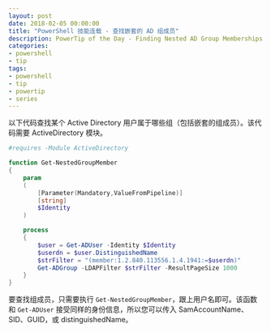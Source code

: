 ```yaml
---
layout: post
date: 2018-02-05 00:00:00
title: "PowerShell 技能连载 - 查找嵌套的 AD 组成员"
description: PowerTip of the Day - Finding Nested AD Group Memberships
categories:
- powershell
- tip
tags:
- powershell
- tip
- powertip
- series
---
```

以下代码查找某个 Active Directory 用户属于哪些组（包括嵌套的组成员）。该代码需要 ActiveDirectory 模块。

```powershell
#requires -Module ActiveDirectory

function Get-NestedGroupMember
{
    param
    (
        [Parameter(Mandatory,ValueFromPipeline)]
        [string]
        $Identity
    )

    process
    {
        $user = Get-ADUser -Identity $Identity
        $userdn = $user.DistinguishedName
        $strFilter = "(member:1.2.840.113556.1.4.1941:=$userdn)"
        Get-ADGroup -LDAPFilter $strFilter -ResultPageSize 1000
    }
}
```

要查找组成员，只需要执行 `Get-NestedGroupMember`，跟上用户名即可。该函数和 `Get-ADUser` 接受同样的身份信息，所以您可以传入 SamAccountName、SID、GUID，或 distinguishedName。

<!--本文国际来源：[Finding Nested AD Group Memberships](http://community.idera.com/powershell/powertips/b/tips/posts/finding-nested-ad-group-memberships)-->
